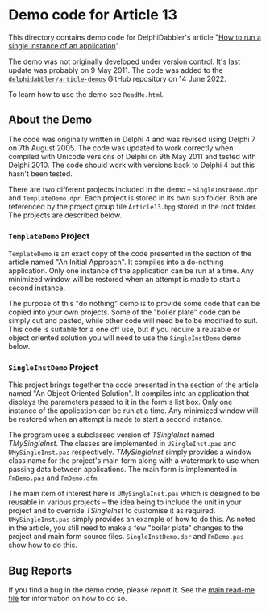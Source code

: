 # Demo code for Article 13

This directory contains demo code for DelphiDabbler's article "[How to run a single instance of an application](https://delphidabbler.com/articles/article-13)".

The demo was not originally developed under version control. It's last update was probably on 9 May 2011. The code was added to the [`delphidabbler/article-demos`](https://github.com/delphidabbler/article-demos) GitHub repository on 14 June 2022.

To learn how to use the demo see `ReadMe.html`.

## About the Demo

The code was originally written in Delphi 4 and was revised using Delphi 7 on 7th August 2005. The code was updated to work correctly when compiled with Unicode versions of Delphi on 9th May 2011 and tested with Delphi 2010. The code should work with versions back to Delphi 4 but this hasn't been tested.

There are two different projects included in the demo – `SingleInstDemo.dpr` and `TemplateDemo.dpr`. Each project is stored in its own sub folder. Both are referenced by the project group file `Article13.bpg` stored in the root folder. The projects are described below.

### `TemplateDemo` Project

`TemplateDemo` is an exact copy of the code presented in the section of the article named "An Initial Approach". It compiles into a do-nothing application. Only one instance of the application can be run at a time. Any minimized window will be restored when an attempt is made to start a second instance.

The purpose of this "do nothing" demo is to provide some code that can be copied into your own projects. Some of the "bolier plate" code can be simply cut and pasted, while other code will need be to be modified to suit. This code is suitable for a one off use, but if you require a reusable or object oriented solution you will need to use the `SingleInstDemo` demo below.

### `SingleInstDemo` Project

This project brings together the code presented in the section of the article named "An Object Oriented Solution". It compiles into an application that displays the parameters passed to it in the form's list box. Only one instance of the application can be run at a time. Any minimized window will be restored when an attempt is made to start a second instance.

The program uses a subclassed version of _TSingleInst_ named _TMySingleInst_. The classes are implemented in `USingleInst.pas` and `UMySingleInst.pas` respectively. _TMySingleInst_ simply provides a window class name for the project's main form along with a watermark to use when passing data between applications. The main form is implemented in `FmDemo.pas` and `FmDemo.dfm`.

The main item of interest here is `UMySingleInst.pas` which is designed to be reusable in various projects – the idea being to include the unit in your project and to override _TSingleInst_ to customise it as required. `UMySingleInst.pas` simply provides an example of how to do this. As noted in the article, you still need to make a few "boiler plate" changes to the project and main form source files. `SingleInstDemo.dpr` and `FmDemo.pas` show how to do this.

## Bug Reports

If you find a bug in the demo code, please report it. See the [main read-me file](https://github.com/delphidabbler/article-demos/blob/master/README.md#bug-reports) for information on how to do so.
